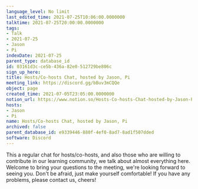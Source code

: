```yaml
---
language_level: No limit
last_edited_time: 2021-07-25T10:06:00.0000000
talktime: 2021-07-25T20:00:00.0000000
tags:
- Talk
- 2021-07-25
- Jason
- Pi
indexDate: 2021-07-25
parent_type: database_id
id: 03161d3c-ce5b-436a-82e0-512729be806c
sign_up_here: 
title: Hosts/Co-hosts Chat, hosted by Jason, Pi
meeting_link: https://discord.gg/bBuv3mCQQe
object: page
created_time: 2021-07-05T23:05:00.0000000
notion_url: https://www.notion.so/Hosts-Co-hosts-Chat-hosted-by-Jason-Pi-03161d3cce5b436a82e0512729be806c
hosts:
- Jason
- Pi
name: Hosts/Co-hosts Chat, hosted by Jason, Pi
archived: false
parent_database_id: e9339446-880f-4ef0-8ad7-8ad1f507dded
software: Discord
---
```







This a regular chat for hosts/co-hosts, and also those who are willing to contribute in our learning community, we talk about almost everything here. Welcome to bring your questions to the meeting, we're looking forward to seeing you. Don't be afraid, just make yourself comfortable!
If you have any problems, please contact us, cheers!





